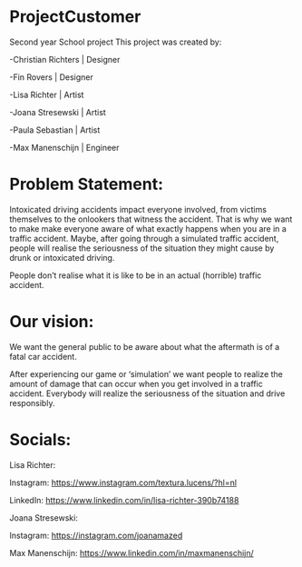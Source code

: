 # ProjectCustomer
Second year School project
This project was created by:

-Christian Richters | Designer

-Fin Rovers | Designer

-Lisa Richter | Artist

-Joana Stresewski | Artist

-Paula Sebastian | Artist

-Max Manenschijn | Engineer

# Problem Statement:
Intoxicated driving accidents impact everyone involved, from victims themselves to the onlookers that witness the accident.
That is why we want to make make everyone aware of what exactly happens when you are in a traffic accident. Maybe, after going through a simulated traffic accident, people will realise the seriousness of the situation they might cause by drunk or intoxicated driving.

People don’t realise what it is like to be in an actual (horrible) traffic accident.

# Our vision:

We want the general public to be aware about what the aftermath is of a fatal car accident.

After experiencing our game or ‘simulation’ we want people to realize the amount of damage that can occur when you get involved in a traffic accident. Everybody will realize the seriousness of the situation and drive responsibly.

# Socials:
Lisa Richter: 

Instagram: https://www.instagram.com/textura.lucens/?hl=nl

LinkedIn: https://www.linkedin.com/in/lisa-richter-390b74188

Joana Stresewski:

Instagram: https://instagram.com/joanamazed

Max Manenschijn:
https://www.linkedin.com/in/maxmanenschijn/
